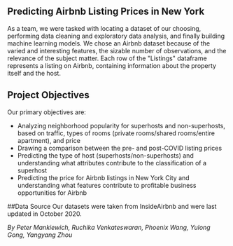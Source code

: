 ## Predicting Airbnb Listing Prices in New York
As a team, we were tasked with locating a dataset of our choosing, performing data cleaning and exploratory data analysis, and finally building machine learning models. We chose an Airbnb dataset because of the varied and interesting features, the sizable number of observations, and the relevance of the subject matter. Each row of the "Listings" dataframe represents a listing on Airbnb, containing information about the property itself and the host.

## Project Objectives
Our primary objectives are:
- Analyzing neighborhood popularity for superhosts and non-superhosts, based on traffic, types of rooms (private rooms/shared rooms/entire apartment), and price
- Drawing a comparison between the pre- and post-COVID listing prices
- Predicting the type of host (superhosts/non-superhosts) and understanding what attributes contribute to the classification of a superhost
- Predicting the price for Airbnb listings in New York City and understanding what features contribute to profitable business opportunities for Airbnb

##Data Source
Our datasets were taken from InsideAirbnb and were last updated in October 2020.

*By Peter Mankiewich, Ruchika Venkateswaran, Phoenix Wang, Yulong Gong, Yangyang Zhou*
